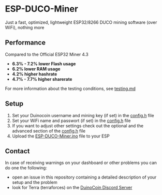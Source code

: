 # ESP-DUCO-Miner
Just a fast, optimized, lightweight ESP32/8266 DUCO mining software (over WiFi), nothing more

## Performance
Compared to the Official ESP32 Miner 4.3
- <b>6.3% - 7.2% lower Flash usage</b>
- <b>6.2% lower RAM usage</b>
- <b>4.2% higher hashrate</b>
- <b>4.7% - 7.7% higher sharerate</b>

For more information about the testing conditions, see [testing.md](testing.md)

## Setup
1. Set your Duinocoin username and mining key (if set) in the [config.h](config.h) file
2. Set your WiFi name and passwort (if set) in the [config.h](config.h) file
3. If you want to adjust other settings check out the optional and the advanced section of the [config.h](config.h) file
4. Upload the [ESP-DUCO-Miner.ino](ESP-DUCO-Miner.ino) file to your ESP

## Contact
In case of receiving warnings on your dashboard or other problems you can do one the following:
- open an issue in this repository containing a detailed description of your setup and the problem
- look for Terra (terraforces) on the [DuinoCoin Discord Server](https://discord.gg/duino-coin-677615191793467402)